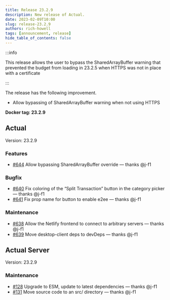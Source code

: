 ```yaml
---
title: Release 23.2.9
description: New release of Actual.
date: 2023-02-09T10:00
slug: release-23.2.9
authors: rich-howell
tags: [announcement, release]
hide_table_of_contents: false
---
```


:::info

This release allows the user to bypass the SharedArrayBuffer warning that prevented the budget from loading in 23.2.5 when HTTPS was not in place with a certificate

:::

The release has the following improvement.

- Allow bypassing of SharedArrayBuffer warning when not using HTTPS

<!--truncate-->

**Docker tag: 23.2.9**

## Actual

Version: 23.2.9

### Features

- [#644](https://github.com/actualbudget/actual/pull/644) Allow bypassing SharedArrayBuffer override — thanks @j-f1

### Bugfix

- [#640](https://github.com/actualbudget/actual/pull/640) Fix coloring of the “Split Transaction” button in the category picker — thanks @j-f1
- [#641](https://github.com/actualbudget/actual/pull/641) Fix prop name for button to enable e2ee — thanks @j-f1

### Maintenance

- [#638](https://github.com/actualbudget/actual/pull/638) Allow the Netlify frontend to connect to arbitrary servers — thanks @j-f1
- [#639](https://github.com/actualbudget/actual/pull/639) Move desktop-client deps to devDeps — thanks @j-f1

## Actual Server

Version: 23.2.9

### Maintenance

- [#128](https://github.com/actualbudget/actual-server/pull/128) Upgrade to ESM, update to latest dependencies — thanks @j-f1
- [#131](https://github.com/actualbudget/actual-server/pull/131) Move source code to an src/ directory — thanks @j-f1
